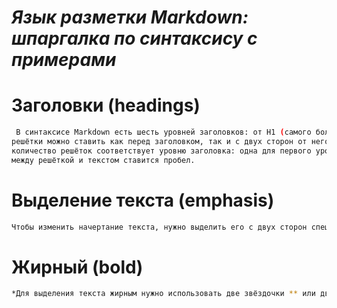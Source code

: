 # *Язык разметки Markdown: шпаргалка по синтаксису с примерами*

# Заголовки (headings)

```sh
 В синтаксисе Markdown есть шесть уровней заголовков: от H1 (самого большого) до H6 (самого маленького). Для их выделения используют решётки #, при этом есть несколько тонкостей:
решётки можно ставить как перед заголовком, так и с двух сторон от него (на уровень заголовка влияют только те #, которые находятся перед ним);
количество решёток соответствует уровню заголовка: одна для первого уровня, две для второго и так далее;
между решёткой и текстом ставится пробел.
``````

# Выделение текста (emphasis)
```sh
Чтобы изменить начертание текста, нужно выделить его с двух сторон спецсимволами следующим образом: <спецсимвол>текст<спецсимвол>.
```

 # **Жирный (bold)**

```sh
*Для выделения текста жирным нужно использовать две звёздочки ** или два нижних подчёркивания __.*
``````

